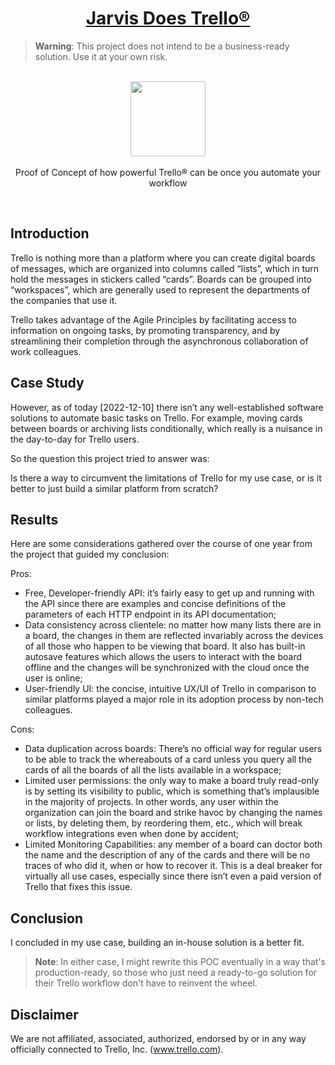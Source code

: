 <h1 align="center"><a href="https://paguiar.link/jarvis-does-trello">Jarvis Does Trello®</a></h1>

> **Warning**: This project does not intend to be a business-ready solution. Use it at your own risk.

<p align="center">
    <br>
  <a href="https://www.dreamstime.com/royalty-free-stock-photos-funny-robot-waiter-3d-illustration-image19350308">
    <img src="https://thumbs.dreamstime.com/z/funny-robot-waiter-3d-illustration-19350308.jpg" width="120px" height="120px"/>
  </a>
  <br><br>
    Proof of Concept of how powerful Trello® can be once you automate your workflow
  <br>
</p>

<br>

## Introduction

Trello is nothing more than a platform where you can create digital boards of messages, which are organized into columns called “lists”, which in turn hold the messages in stickers called “cards”. Boards can be grouped into “workspaces”, which are generally used to represent the departments of the companies that use it.

Trello takes advantage of the Agile Principles by facilitating access to information on ongoing tasks, by promoting transparency, and by streamlining their completion through the asynchronous collaboration of work colleagues.

## Case Study

However, as of today [2022-12-10] there isn’t any well-established software solutions to automate basic tasks on Trello. For example, moving cards between boards or archiving lists conditionally, which really is a nuisance in the day-to-day for Trello users.

So the question this project tried to answer was:

Is there a way to circumvent the limitations of Trello for my use case, or is it better to just build a similar platform from scratch?

## Results

Here are some considerations gathered over the course of one year from the project that guided my conclusion:

Pros:

- Free, Developer-friendly API: it’s fairly easy to get up and running with the API since there are examples and concise definitions of the parameters of each HTTP endpoint in its API documentation;
- Data consistency across clientele: no matter how many lists there are in a board, the changes in them are reflected invariably across the devices of all those who happen to be viewing that board. It also has built-in autosave features which allows the users to interact with the board offline and the changes will be synchronized with the cloud once the user is online;
- User-friendly UI: the concise, intuitive UX/UI of Trello in comparison to similar platforms played a major role in its adoption process by non-tech colleagues.

Cons:

- Data duplication across boards: There’s no official way for regular users to be able to track the whereabouts of a card unless you query all the cards of all the boards of all the lists available in a workspace;
- Limited user permissions: the only way to make a board truly read-only is by setting its visibility to public, which is something that’s implausible in the majority of projects. In other words, any user within the organization can join the board and strike havoc by changing the names or lists, by deleting them, by reordering them, etc., which will break workflow integrations even when done by accident;
- Limited Monitoring Capabilities: any member of a board can doctor both the name and the description of any of the cards and there will be no traces of who did it, when or how to recover it. This is a deal breaker for virtually all use cases, especially since there isn’t even a paid version of Trello that fixes this issue.

## Conclusion

I concluded in my use case, building an in-house solution is a better fit.

> **Note**: In either case, I might rewrite this POC eventually in a way that's production-ready, so those who just need a ready-to-go solution for their Trello workflow don't have to reinvent the wheel.

## Disclaimer

We are not affiliated, associated, authorized, endorsed by or in any way officially connected to Trello, Inc. (www.trello.com).
